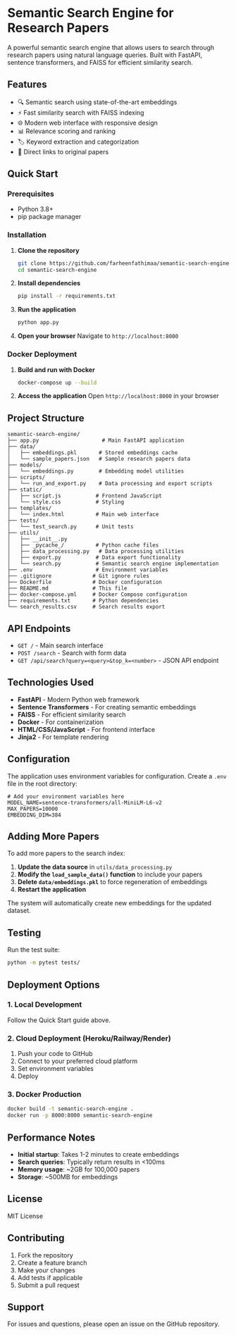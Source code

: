 # Semantic Search Engine for Research Papers

A powerful semantic search engine that allows users to search through research papers using natural language queries. Built with FastAPI, sentence transformers, and FAISS for efficient similarity search.

## Features

- 🔍 Semantic search using state-of-the-art embeddings
- ⚡ Fast similarity search with FAISS indexing
- 🌐 Modern web interface with responsive design
- 📊 Relevance scoring and ranking
- 🏷️ Keyword extraction and categorization
- 🔗 Direct links to original papers

## Quick Start

### Prerequisites
- Python 3.8+
- pip package manager

### Installation

1. **Clone the repository**
   ```bash
   git clone https://github.com/farheenfathimaa/semantic-search-engine.git
   cd semantic-search-engine
   ```

2. **Install dependencies**
   ```bash
   pip install -r requirements.txt
   ```

3. **Run the application**
   ```bash
   python app.py
   ```

4. **Open your browser**
   Navigate to `http://localhost:8000`

### Docker Deployment

1. **Build and run with Docker**
   ```bash
   docker-compose up --build
   ```

2. **Access the application**
   Open `http://localhost:8000` in your browser

## Project Structure

```
semantic-search-engine/
├── app.py                    # Main FastAPI application
├── data/
│   ├── embeddings.pkl       # Stored embeddings cache
│   └── sample_papers.json   # Sample research papers data
├── models/
│   └── embeddings.py        # Embedding model utilities
├── scripts/
│   └── run_and_export.py    # Data processing and export scripts
├── static/
│   ├── script.js           # Frontend JavaScript
│   └── style.css           # Styling
├── templates/
│   └── index.html          # Main web interface
├── tests/
│   └── test_search.py      # Unit tests
├── utils/
│   ├── __init__.py
│   ├── _pycache_/          # Python cache files
│   ├── data_processing.py   # Data processing utilities
│   ├── export.py           # Data export functionality
│   └── search.py           # Semantic search engine implementation
├── .env                    # Environment variables
├── .gitignore             # Git ignore rules
├── Dockerfile             # Docker configuration
├── README.md              # This file
├── docker-compose.yml     # Docker Compose configuration
├── requirements.txt       # Python dependencies
└── search_results.csv     # Search results export
```

## API Endpoints

- `GET /` - Main search interface
- `POST /search` - Search with form data
- `GET /api/search?query=<query>&top_k=<number>` - JSON API endpoint

## Technologies Used

- **FastAPI** - Modern Python web framework
- **Sentence Transformers** - For creating semantic embeddings
- **FAISS** - For efficient similarity search
- **Docker** - For containerization
- **HTML/CSS/JavaScript** - For frontend interface
- **Jinja2** - For template rendering

## Configuration

The application uses environment variables for configuration. Create a `.env` file in the root directory:

```env
# Add your environment variables here
MODEL_NAME=sentence-transformers/all-MiniLM-L6-v2
MAX_PAPERS=10000
EMBEDDING_DIM=384
```

## Adding More Papers

To add more papers to the search index:

1. **Update the data source** in `utils/data_processing.py`
2. **Modify the `load_sample_data()` function** to include your papers
3. **Delete `data/embeddings.pkl`** to force regeneration of embeddings
4. **Restart the application**

The system will automatically create new embeddings for the updated dataset.

## Testing

Run the test suite:

```bash
python -m pytest tests/
```

## Deployment Options

### 1. Local Development
Follow the Quick Start guide above.

### 2. Cloud Deployment (Heroku/Railway/Render)
1. Push your code to GitHub
2. Connect to your preferred cloud platform
3. Set environment variables
4. Deploy

### 3. Docker Production
```bash
docker build -t semantic-search-engine .
docker run -p 8000:8000 semantic-search-engine
```

## Performance Notes

- **Initial startup**: Takes 1-2 minutes to create embeddings
- **Search queries**: Typically return results in <100ms
- **Memory usage**: ~2GB for 100,000 papers
- **Storage**: ~500MB for embeddings

## License

MIT License

## Contributing

1. Fork the repository
2. Create a feature branch
3. Make your changes
4. Add tests if applicable
5. Submit a pull request

## Support

For issues and questions, please open an issue on the GitHub repository.